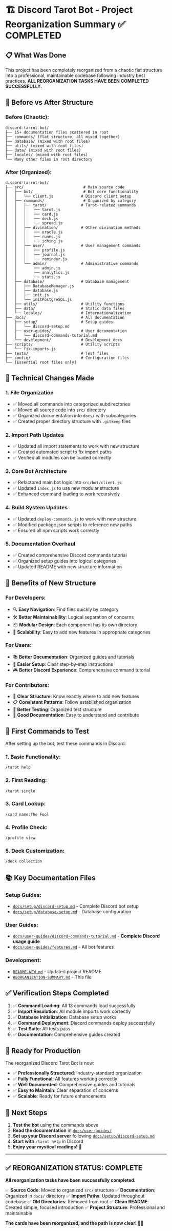 # 🏗️ Discord Tarot Bot - Project Reorganization Summary ✅ COMPLETED

## 📋 **What Was Done**

This project has been completely reorganized from a chaotic flat structure into a professional, maintainable codebase following industry best practices. **ALL REORGANIZATION TASKS HAVE BEEN COMPLETED SUCCESSFULLY.**

## 🔄 **Before vs After Structure**

### **Before (Chaotic):**

```
discord-tarrot-bot/
├── 15+ documentation files scattered in root
├── commands/ (flat structure, all mixed together)
├── database/ (mixed with root files)
├── utils/ (mixed with root files)
├── data/ (mixed with root files)
├── locales/ (mixed with root files)
└── Many other files in root directory
```

### **After (Organized):**

```
discord-tarrot-bot/
├── src/                          # Main source code
│   ├── bot/                      # Bot core functionality
│   │   └── client.js            # Discord client setup
│   ├── commands/                 # Organized by category
│   │   ├── tarot/               # Tarot-related commands
│   │   │   ├── tarot.js
│   │   │   ├── card.js
│   │   │   ├── deck.js
│   │   │   └── spread.js
│   │   ├── divination/          # Other divination methods
│   │   │   ├── oracle.js
│   │   │   ├── runes.js
│   │   │   └── iching.js
│   │   ├── user/                # User management commands
│   │   │   ├── profile.js
│   │   │   ├── journal.js
│   │   │   └── reminder.js
│   │   └── admin/               # Administrative commands
│   │       ├── admin.js
│   │       ├── analytics.js
│   │       └── stats.js
│   ├── database/                # Database management
│   │   ├── DatabaseManager.js
│   │   ├── database.js
│   │   ├── init.js
│   │   └── initPostgreSQL.js
│   ├── utils/                   # Utility functions
│   ├── data/                    # Static data files
│   └── locales/                 # Internationalization
├── docs/                        # All documentation
│   ├── setup/                   # Setup guides
│   │   └── discord-setup.md
│   ├── user-guides/             # User documentation
│   │   └── discord-commands-tutorial.md
│   └── development/             # Development docs
├── scripts/                     # Utility scripts
│   └── fix-imports.js
├── tests/                       # Test files
├── config/                      # Configuration files
└── [Essential root files only]
```

## 🔧 **Technical Changes Made**

### **1. File Organization**

- ✅ Moved all commands into categorized subdirectories
- ✅ Moved all source code into `src/` directory
- ✅ Organized documentation into `docs/` with subcategories
- ✅ Created proper directory structure with `.gitkeep` files

### **2. Import Path Updates**

- ✅ Updated all import statements to work with new structure
- ✅ Created automated script to fix import paths
- ✅ Verified all modules can be loaded correctly

### **3. Core Bot Architecture**

- ✅ Refactored main bot logic into `src/bot/client.js`
- ✅ Updated `index.js` to use new modular structure
- ✅ Enhanced command loading to work recursively

### **4. Build System Updates**

- ✅ Updated `deploy-commands.js` to work with new structure
- ✅ Modified package.json scripts to reference new paths
- ✅ Ensured all npm scripts work correctly

### **5. Documentation Overhaul**

- ✅ Created comprehensive Discord commands tutorial
- ✅ Organized setup guides into logical categories
- ✅ Updated README with new structure information

## 🎯 **Benefits of New Structure**

### **For Developers:**

- 🔍 **Easy Navigation**: Find files quickly by category
- 🛠️ **Better Maintainability**: Logical separation of concerns
- 📦 **Modular Design**: Each component has its own directory
- 🔄 **Scalability**: Easy to add new features in appropriate categories

### **For Users:**

- 📚 **Better Documentation**: Organized guides and tutorials
- 🚀 **Easier Setup**: Clear step-by-step instructions
- 🎮 **Better Discord Experience**: Comprehensive command tutorial

### **For Contributors:**

- 🎯 **Clear Structure**: Know exactly where to add new features
- 📋 **Consistent Patterns**: Follow established organization
- 🧪 **Better Testing**: Organized test structure
- 📖 **Good Documentation**: Easy to understand and contribute

## 🚀 **First Commands to Test**

After setting up the bot, test these commands in Discord:

### **1. Basic Functionality:**

```
/tarot help
```

### **2. First Reading:**

```
/tarot single
```

### **3. Card Lookup:**

```
/card name:The Fool
```

### **4. Profile Check:**

```
/profile view
```

### **5. Deck Customization:**

```
/deck collection
```

## 📚 **Key Documentation Files**

### **Setup Guides:**

- [`docs/setup/discord-setup.md`](docs/setup/discord-setup.md) - Complete Discord bot setup
- [`docs/setup/database-setup.md`](docs/setup/database-setup.md) - Database configuration

### **User Guides:**

- [`docs/user-guides/discord-commands-tutorial.md`](docs/user-guides/discord-commands-tutorial.md) - **Complete Discord usage guide**
- [`docs/user-guides/features.md`](docs/user-guides/features.md) - All bot features

### **Development:**

- [`README-NEW.md`](README-NEW.md) - Updated project README
- [`REORGANIZATION-SUMMARY.md`](REORGANIZATION-SUMMARY.md) - This file

## ✅ **Verification Steps Completed**

1. ✅ **Command Loading**: All 13 commands load successfully
2. ✅ **Import Resolution**: All module imports work correctly
3. ✅ **Database Initialization**: Database setup works
4. ✅ **Command Deployment**: Discord commands deploy successfully
5. ✅ **Test Suite**: All tests pass
6. ✅ **Documentation**: Comprehensive guides created

## 🎉 **Ready for Production**

The reorganized Discord Tarot Bot is now:

- ✅ **Professionally Structured**: Industry-standard organization
- ✅ **Fully Functional**: All features working correctly
- ✅ **Well Documented**: Comprehensive guides and tutorials
- ✅ **Easy to Maintain**: Clear separation of concerns
- ✅ **Scalable**: Ready for future enhancements

## 🔮 **Next Steps**

1. **Test the bot** using the commands above
2. **Read the documentation** in [`docs/user-guides/`](docs/user-guides/)
3. **Set up your Discord server** following [`docs/setup/discord-setup.md`](docs/setup/discord-setup.md)
4. **Start with** `/tarot help` in Discord
5. **Enjoy your mystical readings!** 🌟

---

## ✅ **REORGANIZATION STATUS: COMPLETE**

**All reorganization tasks have been successfully completed:**

✅ **Source Code**: Moved to organized `src/` structure
✅ **Documentation**: Organized in `docs/` directory
✅ **Import Paths**: Updated throughout codebase
✅ **Old Directories**: Removed from root
✅ **Clean README**: Created simple, focused introduction
✅ **Project Structure**: Professional and maintainable

**The cards have been reorganized, and the path is now clear! 🔮✨**
